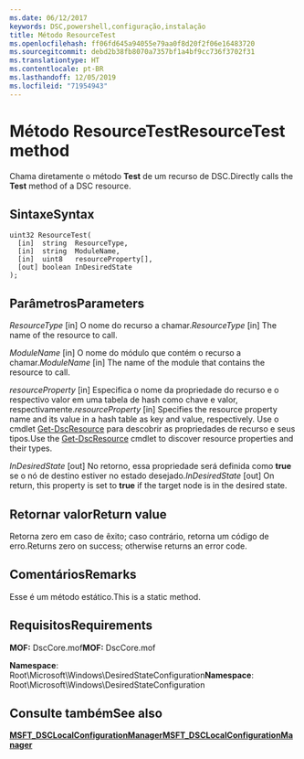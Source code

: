 ```yaml
---
ms.date: 06/12/2017
keywords: DSC,powershell,configuração,instalação
title: Método ResourceTest
ms.openlocfilehash: ff06fd645a94055e79aa0f8d20f2f06e16483720
ms.sourcegitcommit: debd2b38fb8070a7357bf1a4bf9cc736f3702f31
ms.translationtype: HT
ms.contentlocale: pt-BR
ms.lasthandoff: 12/05/2019
ms.locfileid: "71954943"
---
```

# <a name="resourcetest-method"></a><span data-ttu-id="d623f-103">Método ResourceTest</span><span class="sxs-lookup"><span data-stu-id="d623f-103">ResourceTest method</span></span>

<span data-ttu-id="d623f-104">Chama diretamente o método **Test** de um recurso de DSC.</span><span class="sxs-lookup"><span data-stu-id="d623f-104">Directly calls the **Test** method of a DSC resource.</span></span>

## <a name="syntax"></a><span data-ttu-id="d623f-105">Sintaxe</span><span class="sxs-lookup"><span data-stu-id="d623f-105">Syntax</span></span>

```mof
uint32 ResourceTest(
  [in]  string  ResourceType,
  [in]  string  ModuleName,
  [in]  uint8   resourceProperty[],
  [out] boolean InDesiredState
);
```

## <a name="parameters"></a><span data-ttu-id="d623f-106">Parâmetros</span><span class="sxs-lookup"><span data-stu-id="d623f-106">Parameters</span></span>

<span data-ttu-id="d623f-107">*ResourceType* \[in\] O nome do recurso a chamar.</span><span class="sxs-lookup"><span data-stu-id="d623f-107">*ResourceType* \[in\] The name of the resource to call.</span></span>

<span data-ttu-id="d623f-108">*ModuleName* \[in\] O nome do módulo que contém o recurso a chamar.</span><span class="sxs-lookup"><span data-stu-id="d623f-108">*ModuleName* \[in\] The name of the module that contains the resource to call.</span></span>

<span data-ttu-id="d623f-109">*resourceProperty* \[in\] Especifica o nome da propriedade do recurso e o respectivo valor em uma tabela de hash como chave e valor, respectivamente.</span><span class="sxs-lookup"><span data-stu-id="d623f-109">*resourceProperty* \[in\] Specifies the resource property name and its value in a hash table as key and value, respectively.</span></span> <span data-ttu-id="d623f-110">Use o cmdlet [Get-DscResource](/powershell/module/PSDesiredStateConfiguration/Get-DscResource) para descobrir as propriedades de recurso e seus tipos.</span><span class="sxs-lookup"><span data-stu-id="d623f-110">Use the [Get-DscResource](/powershell/module/PSDesiredStateConfiguration/Get-DscResource) cmdlet to discover resource properties and their types.</span></span>

<span data-ttu-id="d623f-111">*InDesiredState* \[out\] No retorno, essa propriedade será definida como **true** se o nó de destino estiver no estado desejado.</span><span class="sxs-lookup"><span data-stu-id="d623f-111">*InDesiredState* \[out\] On return, this property is set to **true** if the target node is in the desired state.</span></span>

## <a name="return-value"></a><span data-ttu-id="d623f-112">Retornar valor</span><span class="sxs-lookup"><span data-stu-id="d623f-112">Return value</span></span>

<span data-ttu-id="d623f-113">Retorna zero em caso de êxito; caso contrário, retorna um código de erro.</span><span class="sxs-lookup"><span data-stu-id="d623f-113">Returns zero on success; otherwise returns an error code.</span></span>

## <a name="remarks"></a><span data-ttu-id="d623f-114">Comentários</span><span class="sxs-lookup"><span data-stu-id="d623f-114">Remarks</span></span>

<span data-ttu-id="d623f-115">Esse é um método estático.</span><span class="sxs-lookup"><span data-stu-id="d623f-115">This is a static method.</span></span>

## <a name="requirements"></a><span data-ttu-id="d623f-116">Requisitos</span><span class="sxs-lookup"><span data-stu-id="d623f-116">Requirements</span></span>

<span data-ttu-id="d623f-117">**MOF:** DscCore.mof</span><span class="sxs-lookup"><span data-stu-id="d623f-117">**MOF:** DscCore.mof</span></span>

<span data-ttu-id="d623f-118">**Namespace**: Root\Microsoft\Windows\DesiredStateConfiguration</span><span class="sxs-lookup"><span data-stu-id="d623f-118">**Namespace**: Root\Microsoft\Windows\DesiredStateConfiguration</span></span>

## <a name="see-also"></a><span data-ttu-id="d623f-119">Consulte também</span><span class="sxs-lookup"><span data-stu-id="d623f-119">See also</span></span>

[<span data-ttu-id="d623f-120">**MSFT_DSCLocalConfigurationManager**</span><span class="sxs-lookup"><span data-stu-id="d623f-120">**MSFT_DSCLocalConfigurationManager**</span></span>](msft-dsclocalconfigurationmanager.md)
